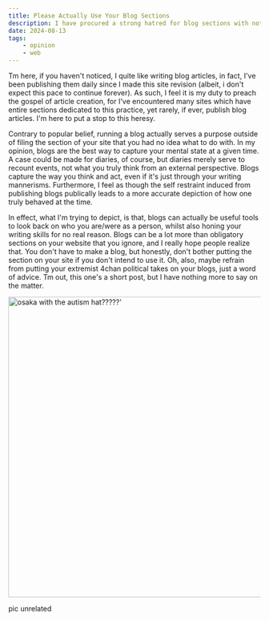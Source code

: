 ```yaml
---
title: Please Actually Use Your Blog Sections
description: I have procured a strong hatred for blog sections with nothing in them other than a single post saying "yo guys check it out i just made this dope ass blog... gonna use it daily" that was made six months ago. This article is my desperate plea for webmasters to actually use their blogs for y'know... blogging... Click the title for one of the greatest rants of the past three minutes.
date: 2024-08-13
tags: 
    - opinion
    - web
---
```


Tm here, if you haven't noticed, I quite like writing blog articles, in fact, I've been publishing them daily since I made this site revision (albeit, i don't expect this pace to continue forever). As such, I feel it is my duty to preach the gospel of article creation, for I've encountered many sites which have entire sections dedicated to this practice, yet rarely, if ever, publish blog articles. I'm here to put a stop to this heresy.

Contrary to popular belief, running a blog actually serves a purpose outside of filing the section of your site that you had no idea what to do with. In my opinion, blogs are the best way to capture your mental state at a given time. A case could be made for diaries, of course, but diaries merely serve to recount events, not what you truly think from an external perspective. Blogs capture the way you think and act, even if it's just through your writing mannerisms. Furthermore, I feel as though the self restraint induced from publishing blogs publically leads to a more accurate depiction of how one truly behaved at the time. 

In effect, what I'm trying to depict, is that, blogs can actually be useful tools to look back on who you are/were as a person, whilst also honing your writing skills for no real reason. Blogs can be a lot more than obligatory sections on your website that you ignore, and I really hope people realize that. You don't have to make a blog, but honestly, don't bother putting the section on your site if you don't intend to use it. Oh, also, maybe refrain from putting your extremist 4chan political takes on your blogs, just a word of advice. Tm out, this one's a short post, but I have nothing more to say on the matter.

<img src="/img/osakaism.png" alt="osaka with the autism hat?????'" height=600px style="display: block; margin: 0 auto"/>

pic unrelated
